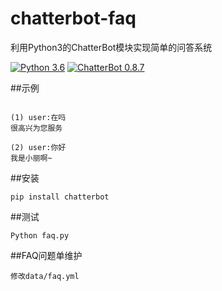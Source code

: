 # chatterbot-faq

利用Python3的ChatterBot模块实现简单的问答系统

[![Python 3.6](https://img.shields.io/badge/python-3.6-blue.svg)](https://www.python.org/downloads/release/python-360/)
[![ChatterBot 0.8.7](https://img.shields.io/badge/chatterbot-0.8.7-green.svg)](https://github.com/gunthercox/ChatterBot/releases/tag/0.8.7)

##示例

```

(1) user:在吗
很高兴为您服务

(2) user:你好
我是小丽啊~

```

##安装

```
pip install chatterbot
```

##测试

```
Python faq.py
```

##FAQ问题单维护

```
修改data/faq.yml
```
